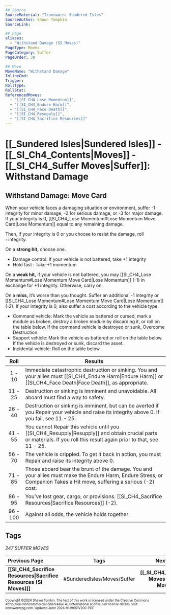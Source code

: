 ```yaml
---
## Source
SourceMaterial: "Ironsworn: Sundered Isles"
SourceAuthor: Shawn Tompkin
SourceLink: 

## Page
aliases: 
  - "Withstand Damage (SI Moves)"
PageType: Moves
PageCategory: Suffer
PageOrder: 39

## Move
MoveName: "Withstand Damage"
InlineCmd: 
Trigger: 
RollType: 
RollStat: 
ReferencedMoves:
  - "[[SI_CH4_Lose Momentum]]",
  - "[[SI_CH4_Endure Harm]]",
  - "[[SI_CH4_Face Death]]",
  - "[[SI_CH4_Resupply]]",
  - "[[SI_CH4_Sacrifice Resources]]"
---
```

# [[_Sundered Isles|Sundered Isles]] - [[_SI_Ch4_Contents|Moves]] - [[_SI_CH4_Suffer Moves|Suffer]]: Withstand Damage
## Withstand Damage: Move Card
When your vehicle faces a damaging situation or environment, suffer -1 integrity for minor damage, -2 for serious damage, or -3 for major damage. If your integrity is 0, [[SI_CH4_Lose Momentum#Lose Momentum Move Card|Lose Momentum]] equal to any remaining damage.

Then, if your integrity is 0 or you choose to resist the damage, roll +integrity.

On a **strong hit,** choose one.
- Damage control: If your vehicle is not battered, take +1 integrity
- Hold fast : Take +1 momentum

On a **weak hit,** if your vehicle is not battered, you may [[SI_CH4_Lose Momentum#Lose Momentum Move Card|Lose Momentum]] (-1) in exchange for +1 integrity. Otherwise, carry on.

On a **miss,** it’s worse than you thought. Suffer an additional -1 integrity or [[SI_CH4_Lose Momentum#Lose Momentum Move Card|Lose Momentum]] (-2). If your integrity is 0, also suffer a cost according to the vehicle type.
- Command vehicle: Mark the vehicle as battered or cursed, mark a module as broken, destroy a broken module by discarding it, or roll on the table below. If the command vehicle is destroyed or sunk, Overcome Destruction.
- Support vehicle: Mark the vehicle as battered or roll on the table below. If the vehicle is destroyed or sunk, discard the asset.
- Incidental vehicle: Roll on the table below.

| Roll | Results |
| :---: | --- |
| 1 - 10 | Immediate catastrophic destruction or sinking. You and your allies must [[SI_CH4_Endure Harm\|Endure Harm]] or [[SI_CH4_Face Death\|Face Death]], as appropriate. |
| 11 - 25 | Destruction or sinking is imminent and unavoidable. All aboard must find a way to safety. |
| 26 - 40 | Destruction or sinking is imminent, but can be averted if you Repair your vehicle and raise its integrity above 0. If you fail, see 11 - 25. |
| 41 - 55 | You cannot Repair this vehicle until you [[SI_CH4_Resupply\|Resupply]] and obtain crucial parts or materials. If you roll this result again prior to that, see 11 - 25. |
| 56 - 70 | The vehicle is crippled. To get it back in action, you must Repair and raise its integrity above 0. |
| 71 - 85 | Those aboard bear the brunt of the damage. You and your allies must make the Endure Harm, Endure Stress, or Companion Takes a Hit move, suffering a serious (-2) cost. |
| 86 - 95 | You’ve lost gear, cargo, or provisions. [[SI_CH4_Sacrifice Resources\|Sacrifice Resources]] (-2). |
| 96 - 100 | Against all odds, the vehicle holds together. |

## Tags
*247 SUFFER MOVES*

| Previous Page | Tags | Next Section |
| :--- | :---: | ---: |
| **[[SI_CH4_Sacrifice Resources\|Sacrifice Resources (SI Moves)]]** | #SunderedIsles/Moves/Suffer | **[[_SI_CH4_Recover Moves\|Recover Moves (SI)]]** |

<font size=-2>Copyright ©2024 Shawn Tomkin. The text of this work is licensed under the Creative Commons Attribution-NonCommercial-ShareAlike 4.0 International license. For license details, visit ironswornrpg.com. Updated June 2024 MUH051V200-PDF</font>